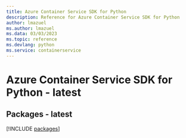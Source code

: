 ```yaml
---
title: Azure Container Service SDK for Python
description: Reference for Azure Container Service SDK for Python
author: lmazuel
ms.author: lmazuel
ms.data: 03/03/2023
ms.topic: reference
ms.devlang: python
ms.service: containerservice
---
```

# Azure Container Service SDK for Python - latest
## Packages - latest
[!INCLUDE [packages](container-service-index.md)]
